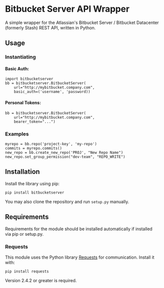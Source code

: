 # Bitbucket Server API Wrapper
A simple wrapper for the Atlassian's Bitbucket Server / Bitbucket Datacenter (formerly Stash) REST API, written in Python.

## Usage

### Instantiating

#### Basic Auth:

    import bitbucketserver
    bb = bitbucketserver.BitbucketServer(
        url="http://mybitbucket.company.com",
        basic_auth=('username', 'password))

#### Personal Tokens:

    bb = bitbucketserver.BitbucketServer(
        url="http://mybitbucket.company.com",
        bearer_token="...")


### Examples

    myrepo = bb.repo('project-key', 'my-repo')
    commits = myrepo.commits()
    new_repo = bb.create_new_repo('PROJ', "New Repo Name")
    new_repo.set_group_permission("dev-team", "REPO_WRITE")


## Installation

Install the library using pip:

    pip install bitbucketserver

You may also clone the repository and run `setup.py` manually.

## Requirements
Requirements for the module should be installed automatically if installed via pip or setup.py.

### Requests
This module uses the Python library [Requests](http://docs.python-requests.org/en/master/) for communication. Install it with:

    pip install requests

Version 2.4.2 or greater is required.
